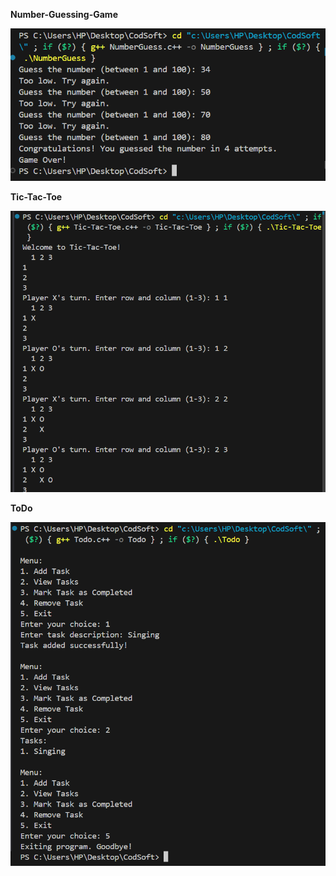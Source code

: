 **Number-Guessing-Game**

![Output pic Of Number Guess Game](image.png)

**Tic-Tac-Toe**

![Tic-Tac-Toe output pic](image-1.png)

**ToDo**

![ToDo Output pic](image-2.png)

